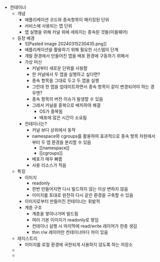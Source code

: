 - 컨테이너
	- 개념
		- 애플리케이션 코드와 종속항목이 패키징된 단위
		- 서비스에 사용되는 앱 단위
		- 앱 실행을 위해 커널 위에 세워지는 종속된 것들(미들웨어)
	- 등장 배경 
		- ![[Pasted image 20240315230435.png]]
		- 애플리케이션을 활용하기 위해 필요한 시스템의 단계
		- 개발 환경에서 만들어진 앱을 배포 환경에 구동하기 위해서
		- 가상 머신
			- 커널부터 새로운 단위를 사용함
			- 한 커널에서 두 앱을 실행하고 싶다면?
			- 종속 항목을 그대로 두고 두 앱을 실행
			- 그런데 한 앱을 업데이트하면서 종속 항목이 같이 변경되어야 하는 경우엔?
			- 종속 항목의 버전 이슈가 발생할 수 있음
			- 그래서 커널을 중복으로 배치하여 해결
				- OS가 중복됨
				- 배포에 많은 시간이 소요됨
		- 컨테이너는?
			- 커널 보다 상위에서 동작
			- namespace와 cgroups를 활용하여 효과적으로 종속 항목 차원에서부터 두 앱 환경을 분리할 수 있음
				- [[namespace]]
				- [[cgroups]]
			- 배포가 매우 빠름
			- 사용 리소스가 적음
	- 특징
		- 이미지
			- readonly
			- 한번 만들어지면 다시 빌드하지 않는 이상 변하지 않음
			- 이미지를 토대로 완전히 다시 같은 환경을 구축할 수 있음
		- 이미지로부터 만들어진 컨테이너는 휘발적
		- 계층 구조
			- 계층을 쌓아나가며 빌드됨
			- 여러 기본 이미지가 readonly로 쌓임
			- 컨테이너 실행 시 마지막에 read/write 레이어가 한층 생김
			- thin r/w 레이어만 컨테이너마다 차이 있음
	- 레지스트리
		- 이미지를 로컬 환경에 국한되게 사용하지 않도록 하는 저장소
	- 
	- 
